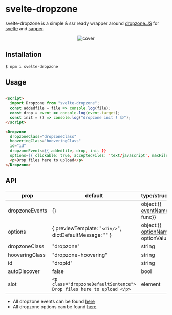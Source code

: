 # svelte-dropzone

svelte-dropzone is a simple & ssr ready wrapper around [dropzone.JS] for [svelte] and [sapper].

<div align="center">

![cover](https://raw.githubusercontent.com/arnaudDerbey/svelte-dropzone/master/cover.png)

</div>

## Installation

```bash
$ npm i svelte-dropzone
```

## Usage

```html

<script>
  import Dropzone from "svelte-dropzone";
  const addedfile = file => console.log(file);
  const drop = event => console.log(event.target);
  const init = () => console.log("dropzone init ! 😍");
</script>

<Dropzone
  dropzoneClass="dropzoneClass"
  hooveringClass="hooveringClass"
  id="id"
  dropzoneEvents={{ addedfile, drop, init }}
  options={{ clickable: true, acceptedFiles: 'text/javascript', maxFilesize: 256, init }}>
  <p>Drop files here to upload</p>
</Dropzone>

```

## API

| prop           | default                                                              | type/structure                        |
| -------------- | -------------------------------------------------------------------- | ------------------------------------- |
| dropzoneEvents | {}                                                                   | object:{{ [eventName]: func}}         |
| options        | { previewTemplate: "`<div/>`", dictDefaultMessage: "" }              | object:{{ [optionName]: optionValue}} |
| dropzoneClass  | "dropzone"                                                           | string                                |
| hooveringClass | "dropzone-hoovering"                                                 | string                                |
| id             | "dropId"                                                             | string                                |
| autoDiscover   | false                                                                | bool                                  |
| slot           | `<p class="dropzoneDefaultSentence"> Drop files here to upload </p>` | element                               |

- All dropzone events can be found [here](https://www.dropzonejs.com/#events-list)
- All dropzone options can be found [here](https://www.dropzonejs.com/#configuration-options)

[dropzone.js]: https://www.dropzonejs.com/
[svelte]: https://svelte.dev/
[sapper]: https://svelte.dev/
[eventname]: https://www.dropzonejs.com/#events-list
[optionname]: https://www.dropzonejs.com/#configuration-options
[logo]: https://github.com/adam-p/markdown-here/raw/master/src/common/images/icon48.png "Logo Title Text 2"
